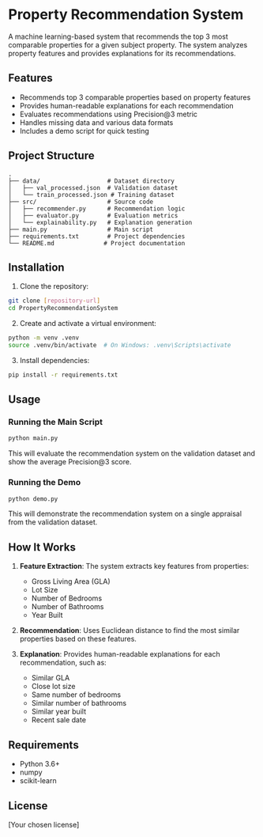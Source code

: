 # Property Recommendation System

A machine learning-based system that recommends the top 3 most comparable properties for a given subject property. The system analyzes property features and provides explanations for its recommendations.

## Features

- Recommends top 3 comparable properties based on property features
- Provides human-readable explanations for each recommendation
- Evaluates recommendations using Precision@3 metric
- Handles missing data and various data formats
- Includes a demo script for quick testing

## Project Structure

```
.
├── data/                   # Dataset directory
│   ├── val_processed.json  # Validation dataset
│   └── train_processed.json # Training dataset
├── src/                    # Source code
│   ├── recommender.py      # Recommendation logic
│   ├── evaluator.py        # Evaluation metrics
│   └── explainability.py   # Explanation generation
├── main.py                 # Main script
├── requirements.txt        # Project dependencies
└── README.md              # Project documentation
```

## Installation

1. Clone the repository:
```bash
git clone [repository-url]
cd PropertyRecommendationSystem
```

2. Create and activate a virtual environment:
```bash
python -m venv .venv
source .venv/bin/activate  # On Windows: .venv\Scripts\activate
```

3. Install dependencies:
```bash
pip install -r requirements.txt
```

## Usage

### Running the Main Script
```bash
python main.py
```
This will evaluate the recommendation system on the validation dataset and show the average Precision@3 score.

### Running the Demo
```bash
python demo.py
```
This will demonstrate the recommendation system on a single appraisal from the validation dataset.

## How It Works

1. **Feature Extraction**: The system extracts key features from properties:
   - Gross Living Area (GLA)
   - Lot Size
   - Number of Bedrooms
   - Number of Bathrooms
   - Year Built

2. **Recommendation**: Uses Euclidean distance to find the most similar properties based on these features.

3. **Explanation**: Provides human-readable explanations for each recommendation, such as:
   - Similar GLA
   - Close lot size
   - Same number of bedrooms
   - Similar number of bathrooms
   - Similar year built
   - Recent sale date

## Requirements

- Python 3.6+
- numpy
- scikit-learn

## License

[Your chosen license] 